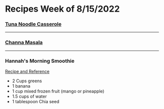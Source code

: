 # Recipes Week of 8/15/2022

### [Tuna Noodle Casserole](./ClassicTunaCasserole.md)

---

### [Channa Masala](./ChannaMasala.md)

---

### Hannah's Morning Smoothie

[Recipe and Reference](https://joyfoodsunshine.com/green-smoothie/)

- 2 Cups greens
- 1 banana
- 1 cup mixed frozen fruit (mango or pineapple)
- 1.5 cups of water
- 1 tablespoon Chia seed